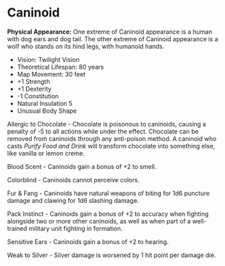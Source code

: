 # Caninoid

**Physical Appearance:** One extreme of Caninoid appearance is a human with dog ears and dog tail. The other extreme of Caninoid appearance is a wolf who stands on its hind legs, with humanoid hands.

- Vision: Twilight Vision
- Theoretical Lifespan: 80 years
- Map Movement: 30 feet
- +1 Strength
- +1 Dexterity
- -1 Constitution
- Natural Insulation 5
- Unusual Body Shape

Allergic to Chocolate - Chocolate is poisonous to caninoids, causing a penalty of -5 to all actions while under the effect. Chocolate can be removed from caninoids through any anti-poison method. A caninoid who casts *Purify Food and Drink* will transform chocolate into something else, like vanilla or lemon creme.

Blood Scent - Caninoids gain a bonus of +2 to smell.

Colorblind - Caninoids cannot perceive colors.

Fur & Fang - Caninoids have natural weapons of biting for 1d6 puncture damage and clawing for 1d6 slashing damage.

Pack Instinct - Caninoids gain a bonus of +2 to accuracy when fighting alongside two or more other caninoids, as well as when part of a well-trained military unit fighting in formation.

Sensitive Ears - Caninoids gain a bonus of +2 to hearing.

Weak to Silver - Silver damage is worsened by 1 hit point per damage die.
